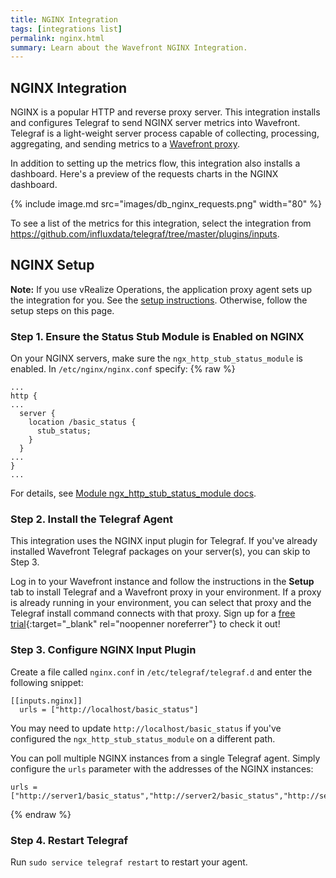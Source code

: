 ```yaml
---
title: NGINX Integration
tags: [integrations list]
permalink: nginx.html
summary: Learn about the Wavefront NGINX Integration.
---
```

## NGINX Integration

NGINX is a popular HTTP and reverse proxy server. This integration installs and configures Telegraf to send NGINX server metrics into Wavefront. Telegraf is a light-weight server process capable of collecting, processing, aggregating, and sending metrics to a [Wavefront proxy](https://docs.wavefront.com/proxies.html).

In addition to setting up the metrics flow, this integration also installs a dashboard. Here's a preview of the requests charts in the NGINX dashboard.

{% include image.md src="images/db_nginx_requests.png" width="80" %}


To see a list of the metrics for this integration, select the integration from <https://github.com/influxdata/telegraf/tree/master/plugins/inputs>.
## NGINX Setup



**Note:** If you use vRealize Operations, the application proxy agent sets up the integration for you. See the [setup instructions](http://YOUR_CLUSTER.wavefront.com/integration/vrops/setup). Otherwise, follow the setup steps on this page.

### Step 1. Ensure the Status Stub Module is Enabled on NGINX

On your NGINX servers, make sure the `ngx_http_stub_status_module` is enabled. In `/etc/nginx/nginx.conf` specify:
{% raw %}
```
...
http {
...
  server {
    location /basic_status {
      stub_status;
    }
  }
...
}
...
```

For details, see [Module ngx_http_stub_status_module docs](https://nginx.org/en/docs/http/ngx_http_stub_status_module.html).

### Step 2. Install the Telegraf Agent

This integration uses the NGINX input plugin for Telegraf. If you've already installed Wavefront Telegraf packages on your server(s), you can skip to Step 3.

Log in to your Wavefront instance and follow the instructions in the **Setup** tab to install Telegraf and a Wavefront proxy in your environment. If a proxy is already running in your environment, you can select that proxy and the Telegraf install command connects with that proxy. Sign up for a [free trial](http://wavefront.com/sign-up/?utm_source=docs.vmware.com&utm_medium=referral&utm_campaign=docs-front-page){:target="_blank" rel="noopenner noreferrer"} to check it out!

### Step 3. Configure NGINX Input Plugin

Create a file called `nginx.conf` in `/etc/telegraf/telegraf.d` and enter the following snippet:

```
[[inputs.nginx]]
  urls = ["http://localhost/basic_status"]
```

You may need to update `http://localhost/basic_status` if you've configured the `ngx_http_stub_status_module` on a different path.

You can poll multiple NGINX instances from a single Telegraf agent. Simply configure the `urls` parameter with the addresses of the NGINX instances:

```
urls = ["http://server1/basic_status","http://server2/basic_status","http://server3/basic_status"]
```
{% endraw %}

### Step 4. Restart Telegraf

Run `sudo service telegraf restart` to restart your agent.
